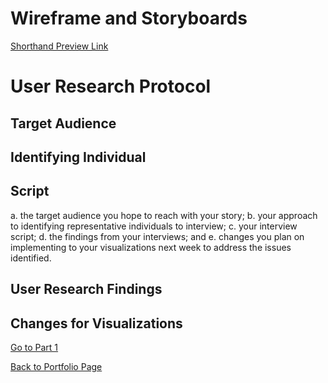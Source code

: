 
# Wireframe and Storyboards

[Shorthand Preview Link](https://preview.shorthand.com/jjj66IRQTJHcDhYw)


# User Research Protocol

## Target Audience

## Identifying Individual

## Script
a. the target audience you hope to reach with your story; 
b. your approach to identifying representative individuals to interview; 
c. your interview script; 
d. the findings from your interviews; and 
e. changes you plan on implementing to your visualizations next week to address the issues identified. 


## User Research Findings


## Changes for Visualizations



[Go to Part 1](https://ziqi0921.github.io/zhou-portfolio/part1)

[Back to Portfolio Page](https://ziqi0921.github.io/zhou-portfolio)

